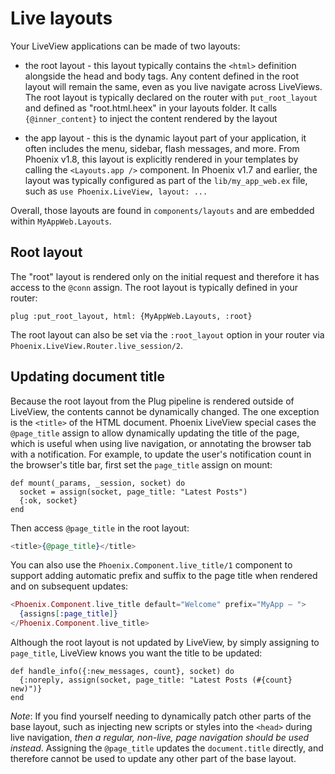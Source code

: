 # Live layouts

Your LiveView applications can be made of two layouts:

  * the root layout - this layout typically contains the `<html>`
    definition alongside the head and body tags. Any content defined
    in the root layout will remain the same, even as you live navigate
    across LiveViews. The root layout is typically declared on the
    router with `put_root_layout` and defined as "root.html.heex"
    in your layouts folder. It calls `{@inner_content}` to inject the
    content rendered by the layout

  * the app layout - this is the dynamic layout part of your application,
    it often includes the menu, sidebar, flash messages, and more.
    From Phoenix v1.8, this layout is explicitly rendered in your templates
    by calling the `<Layouts.app />` component. In Phoenix v1.7 and earlier,
    the layout was typically configured as part of the `lib/my_app_web.ex`
    file, such as `use Phoenix.LiveView, layout: ...`

Overall, those layouts are found in `components/layouts` and are
embedded within `MyAppWeb.Layouts`.

## Root layout

The "root" layout is rendered only on the initial request and
therefore it has access to the `@conn` assign. The root layout
is typically defined in your router:

    plug :put_root_layout, html: {MyAppWeb.Layouts, :root}

The root layout can also be set via the `:root_layout` option
in your router via `Phoenix.LiveView.Router.live_session/2`.

## Updating document title

Because the root layout from the Plug pipeline is rendered outside of
LiveView, the contents cannot be dynamically changed. The one exception
is the `<title>` of the HTML document. Phoenix LiveView special cases
the `@page_title` assign to allow dynamically updating the title of the
page, which is useful when using live navigation, or annotating the browser
tab with a notification. For example, to update the user's notification
count in the browser's title bar, first set the `page_title` assign on
mount:

    def mount(_params, _session, socket) do
      socket = assign(socket, page_title: "Latest Posts")
      {:ok, socket}
    end

Then access `@page_title` in the root layout:

```heex
<title>{@page_title}</title>
```

You can also use the `Phoenix.Component.live_title/1` component to support
adding automatic prefix and suffix to the page title when rendered and
on subsequent updates:

```heex
<Phoenix.Component.live_title default="Welcome" prefix="MyApp – ">
  {assigns[:page_title]}
</Phoenix.Component.live_title>
```

Although the root layout is not updated by LiveView, by simply assigning
to `page_title`, LiveView knows you want the title to be updated:

    def handle_info({:new_messages, count}, socket) do
      {:noreply, assign(socket, page_title: "Latest Posts (#{count} new)")}
    end

*Note*: If you find yourself needing to dynamically patch other parts of the
base layout, such as injecting new scripts or styles into the `<head>` during
live navigation, *then a regular, non-live, page navigation should be used
instead*. Assigning the `@page_title` updates the `document.title` directly,
and therefore cannot be used to update any other part of the base layout.
